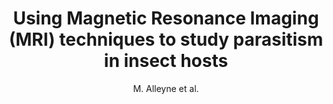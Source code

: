 ---
cat: ciel
subcat: neurophysics
bestof: false
author: M. Alleyne et al.
title: Using Magnetic Resonance Imaging (MRI) techniques to study parasitism in insect hosts
journal: Journal of Insect Science
year: 2007
type: article
---
